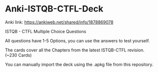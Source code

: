 # Anki-ISTQB-CTFL-Deck

Anki link: https://ankiweb.net/shared/info/1878869078

ISTQB - CTFL Multiple Choice Questions

All questions have 1-5 Options, you can use the answers to test yourself.

The cards cover all the Chapters from the latest ISTQB-CTFL revision. (~230 Cards)

You can manually import the deck using the .apkg file from this repository.
